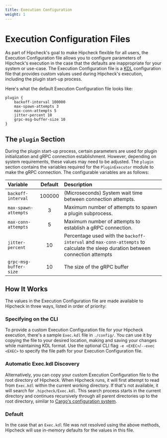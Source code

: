 ```yaml
---
title: Execution Configuration
weight: 1
---
```


# Execution Configuration Files

As part of Hipcheck's goal to make Hipcheck flexible for all users, the 
Execution Configuration file allows you to configure parameters of Hipcheck's 
execution in the case that the defaults are inappropriate for your system or 
use-case. The Execution Configuration file is a [KDL](https://kdl.dev/) 
configuration file that provides custom values used during Hipcheck's 
execution, including the plugin start-up process.

Here's what the default Execution Configuration file looks like:

```
plugin {
    backoff-interval 100000
    max-spawn-attempts 3
    max-conn-attempts 5
    jitter-percent 10
    grpc-msg-buffer-size 10
}
```

## The `plugin` Section

During the plugin start-up process, certain parameters are used for plugin
initialization and gRPC connection establishment. However, depending on 
system requirements, these values may need to be adjusted. The `plugin` section
contains the variables required for the `PluginExecutor` module to make the 
gRPC connection. The configurable variables are as follows:

| Variable              | Default    | Description      |
| :-------------------- | :---------:| :--------------- |
| `backoff-interval`    | 100000     | (Microseconds) System wait time between connection attempts. |
| `max-spawn-attempts`  | 3          | Maximum number of attempts to spawn a plugin subprocess. |
| `max-conn-attempts`   | 5          | Maximum number of attempts to establish a gRPC connection. |
| `jitter-percent`      | 10         | Percentage used with the `backoff-interval` and `max-conn-attempts` to calculate the sleep duration between connection attempts|
| `grpc-msg-buffer-size` | 10        | The size of the gRPC buffer |

## How It Works

The values in the Execution Configuration file are made available to Hipcheck
in three ways, listed in order of priority:

### Specifying on the CLI

To provide a custom Execution Configuration file for your Hipcheck execution,
there's a sample `Exec.kdl` file in `./config/`. You can use it by copying the 
file to your desired location, making and saving your changes while maintaining
KDL format. Use the optional CLI flag `-e <EXEC>`/`--exec <EXEC>` to specify the
file path for your Execution Configuration file.

### Automatic Exec.kdl Discovery

Alternatively, you can copy your custom Execution Configuration file
to the root directory of Hipcheck. When Hipcheck runs, it will first attempt to
read from `Exec.kdl` within the current working directory. If that's not 
available, it will search for `.hipcheck/Exec.kdl`. This search process starts 
in the current directory and continues recursively through all parent 
directories up to the root directory, similar to
[Cargo's configuration system](https://doc.rust-lang.org/cargo/reference/config.html).

### Default

In the case that an `Exec.kdl` file was not resolved using the above methods,
Hipcheck will use in-memory defaults for the values in this file.
